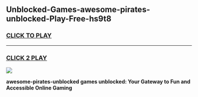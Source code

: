 
## Unblocked-Games-awesome-pirates-unblocked-Play-Free-hs9t8
<h3>
<a href="https://premium76.site?title=awesome-pirates-unblocked&ref=20M">CLICK TO PLAY</a></h3>
<hr>

<h3>
<a href="https://premium76.site?title=awesome-pirates-unblocked&ref=20M">CLICK 2 PLAY</a>
  
</h3>

<a href="https://premium76.site?title=awesome-pirates-unblocked&ref=19M"><img src="https://clearcache.store/games.png"></a>


**awesome-pirates-unblocked games unblocked: Your Gateway to Fun and Accessible Online Gaming**

